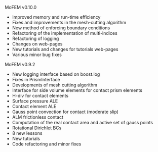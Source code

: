 MoFEM v0.10.0

- Improved memory and run-time efficiency
- Fixes and improvements in the mesh-cutting algorithm
- New method of enforcing boundary conditions
- Refactoring of the implementation of multi-indices
- Refactoring of logging
- Changes on web-pages
- New tutorials and changes for tutorials web-pages 
- Various minor bug fixes

MoFEM v0.9.2

- New logging interface based on boost.log
- Fixes in PrismInterface
- Developments of mesh cutting algorithm
- Interface for side volume elements for contact prism elements
- H-div for contact elements
- Surface pressure ALE
- Contact element ALE
- Gauss point convection for contact (moderate slip)
- ALM frictionless contact
- Computation of the real contact area and active set of gauss points
- Rotational Dirichlet BCs
- 8 new lessons
- New tutorials
- Code refactoring and minor fixes